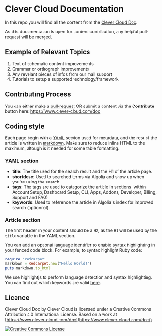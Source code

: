# Clever Cloud Documentation

In this repo you will find all the content from the [Clever Cloud Doc](https://www.clever-cloud.com/doc/).

As this documentation is open for content contribution, any helpful pull-request will be merged.

## Example of Relevant Topics

1. Text of schematic content improvements
2. Grammar or orthograph improvements
3. Any revelant pieces of infos from our mail support
4. Tutorials to setup a supported technology/framework.

## Contributing Process

You can either make a [pull-request](https://github.com/CleverCloud/doc.clever-cloud.com/pulls) OR submit a content via the **Contribute** button here: https://www.clever-cloud.com/doc

## Coding style

Each page begin with a [YAML](http://www.yaml.org/) section used for metadata, and the rest of the article is written in [markdown](https://daringfireball.net/projects/markdown/syntax). Make sure to reduce inline HTML to the maximum, altough is it needed for some table formatting.

### YAML section

* **title**: The title used for the search result and the H1 of the article page.
* **shortdesc**: Used to searched terms via Algolia and show up when you're using the search.
* **tags**: The tags are used to categorize the article in sections (within Account Setup, Dashboard Setup, CLI, Apps, Addons, Developer, Billing, Support and FAQ)
* **keywords**: Used to reference the article in Algolia's index for improved search (optionnal).

### Article section

The first header in your content should be a `H2`, as the `H1` will be used by the `title` variable in the YAML section.

You can add an optional language identifier to enable syntax highlighting in your fenced code block.
For example, to syntax highlight Ruby code:

```ruby
require 'redcarpet'
markdown = Redcarpet.new("Hello World!")
puts markdown.to_html
```
We use highlightjs to perform language detection and syntax highlighting. You can find out which keywords are valid [here](https://highlightjs.org/static/demo/).

## Licence

Clever Cloud Doc by Clever Cloud is licensed under a Creative Commons Attribution 4.0 International License.
Based on a work at [https://www.clever-cloud.com/doc](https://www.clever-cloud.com/doc/).

<a rel="license" href="http://creativecommons.org/licenses/by/4.0/"><img alt="Creative Commons License" style="border-width:0" src="https://i.creativecommons.org/l/by/4.0/80x15.png" /></a>